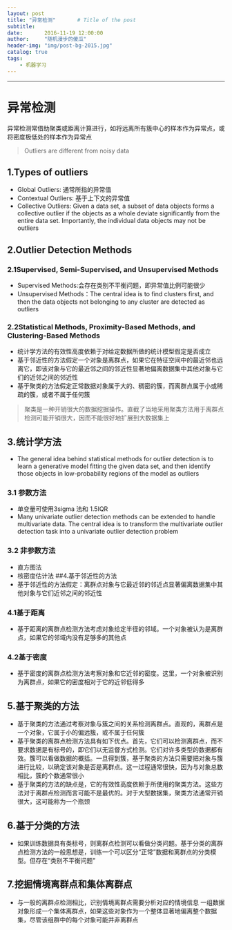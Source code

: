 ```yaml
---
layout: post
title: "异常检测"       # Title of the post
subtitle:  
date:       2016-11-19 12:00:00
author:     "随机漫步的傻瓜"
header-img: "img/post-bg-2015.jpg"
catalog: true
tags:
    - 机器学习
---
```

---
# 异常检测

异常检测常借助聚类或距离计算进行，如将远离所有簇中心的样本作为异常点，或将密度极低处的样本作为异常点
> Outliers are different from noisy data

## 1.Types of outliers
- Global Outliers: 通常所指的异常值
- Contextual Outliers: 基于上下文的异常值
- Collective Outliers: Given a data set, a subset of data objects forms a collective outlier if the objects as a whole deviate significantly from the entire data set. Importantly, the individual data objects may not be outliers

## 2.Outlier Detection Methods

### 2.1Supervised, Semi-Supervised, and Unsupervised Methods
- Supervised Methods:会存在类别不平衡问题，即异常值比例可能很少
- Unsupervised Methods：The central idea is to find clusters first, and then the data objects not belonging to any cluster are detected as outliers

### 2.2Statistical Methods, Proximity-Based Methods, and Clustering-Based Methods
- 统计学方法的有效性高度依赖于对给定数据所做的统计模型假定是否成立
- 基于邻近性的方法假定一个对象是离群点，如果它在特征空间中的最近邻也远离它，即该对象与它的最近邻之间的邻近性显著地偏离数据集中其他对象与它们的近邻之间的邻近性
- 基于聚类的方法假定正常数据对象属于大的、稠密的簇，而离群点属于小或稀疏的簇，或者不属于任何簇
>聚类是一种开销很大的数据挖掘操作。直截了当地采用聚类方法用于离群点检测可能开销很大，因而不能很好地扩展到大数据集上

## 3.统计学方法
- The general idea behind statistical methods for outlier detection is to learn a generative model fitting the given data set, and then identify those objects in low-probability regions of the model as outliers

### 3.1 参数方法
- 单变量可使用3sigma 法和 1.5IQR
- Many univariate outlier detection methods can be extended to handle multivariate data. The central idea is to transform the multivariate outlier detection task into a univariate outlier detection problem

### 3.2 非参数方法
- 直方图法
-  核密度估计法
##4.基于邻近性的方法
- 基于邻近性的方法假定：离群点对象与它最近邻的邻近点显著偏离数据集中其他对象与它们近邻之间的邻近性

### 4.1基于距离
- 基于距离的离群点检测方法考虑对象给定半径的邻域。一个对象被认为是离群点，如果它的邻域内没有足够多的其他点

### 4.2基于密度
- 基于密度的离群点检测方法考察对象和它近邻的密度。这里，一个对象被识别为离群点，如果它的密度相对于它的近邻低得多

## 5.基于聚类的方法
- 基于聚类的方法通过考察对象与簇之间的关系检测离群点。直观的，离群点是一个对象，它属于小的偏远簇，或不属于任何簇
- 基于聚类的离群点检测方法具有如下优点。首先，它们可以检测离群点，而不要求数据是有标号的，即它们以无监督方式检测。它们对许多类型的数据都有效。簇可以看做数据的概括。一旦得到簇，基于聚类的方法只需要把对象与簇进行比较，以确定该对象是否是离群点。这一过程通常很快，因为与对象总数相比，簇的个数通常很小
- 基于聚类的方法的缺点是，它的有效性高度依赖于所使用的聚类方法。这些方法对于离群点检测而言可能不是最优的。对于大型数据集，聚类方法通常开销很大，这可能称为一个瓶颈

## 6.基于分类的方法
- 如果训练数据具有类标号，则离群点检测可以看做分类问题。基于分类的离群点检测方法的一般思想是，训练一个可以区分“正常”数据和离群点的分类模型。但存在“类别不平衡问题”

## 7.挖掘情境离群点和集体离群点
- 与一般的离群点检测相比，识别情境离群点需要分析对应的情境信息
一组数据对象形成一个集体离群点，如果这些对象作为一个整体显著地偏离整个数据集，尽管该组群中的每个对象可能并非离群点

